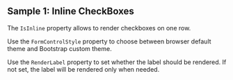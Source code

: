 ## Sample 1: Inline CheckBoxes

The `IsInline` property allows to render checkboxes on one row.

Use the `FormControlStyle` property to choose between browser default theme and Bootstrap custom theme.

Use the `RenderLabel` property to set whether the label should be rendered. 
If not set, the label will be rendered only when needed.